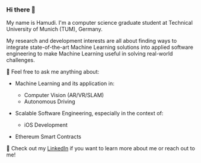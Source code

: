 ### Hi there 👋

My name is Hamudi. I'm a computer science graduate student at Technical University of Munich (TUM), Germany. 

My research and development interests are all about finding ways to integrate state-of-the-art Machine Learning solutions into applied software engineering to make Machine Learning useful in solving real-world challenges.

💬 Feel free to ask me anything about:

  * Machine Learning and its application in:
    * Computer Vision (AR/VR/SLAM)
    * Autonomous Driving
    
  * Scalable Software Engineering, especially in the context of:
    * iOS Development
    
  * Ethereum Smart Contracts

🔗 Check out my [LinkedIn](https://www.linkedin.com/in/hamnaanaa/) if you want to learn more about me or reach out to me!
